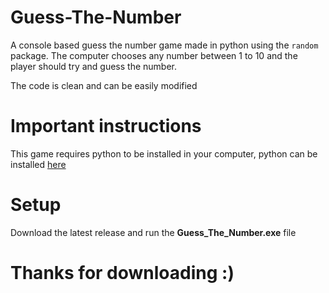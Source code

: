 # Guess-The-Number
A console based guess the number game made in python using the `random` package. The computer chooses any number between 1 to 10 and the player should try and guess the number.

The code is clean and can be easily modified


# Important instructions

This game requires python to be installed in your computer, python can be installed [here](https://www.python.org/downloads)

# Setup
Download the latest release and run the **Guess_The_Number.exe** file

# Thanks for downloading :)
